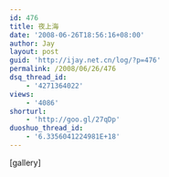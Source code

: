 ```yaml
---
id: 476
title: 夜上海
date: '2008-06-26T18:56:16+08:00'
author: Jay
layout: post
guid: 'http://ijay.net.cn/log/?p=476'
permalink: /2008/06/26/476
dsq_thread_id:
    - '4271364022'
views:
    - '4086'
shorturl:
    - 'http://goo.gl/27qDp'
duoshuo_thread_id:
    - '6.3356041224981E+18'
---
```


[gallery]